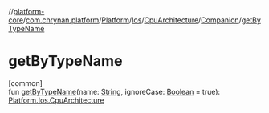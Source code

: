 //[platform-core](../../../../../../index.md)/[com.chrynan.platform](../../../../index.md)/[Platform](../../../index.md)/[Ios](../../index.md)/[CpuArchitecture](../index.md)/[Companion](index.md)/[getByTypeName](get-by-type-name.md)

# getByTypeName

[common]\
fun [getByTypeName](get-by-type-name.md)(name: [String](https://kotlinlang.org/api/latest/jvm/stdlib/kotlin/-string/index.html), ignoreCase: [Boolean](https://kotlinlang.org/api/latest/jvm/stdlib/kotlin/-boolean/index.html) = true): [Platform.Ios.CpuArchitecture](../index.md)
